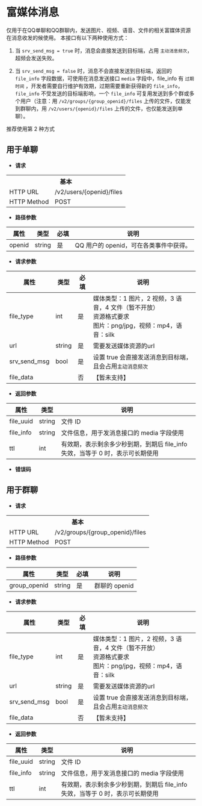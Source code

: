 # 富媒体消息

仅用于在QQ单聊和QQ群聊内，发送图片、视频、语音、文件的相关富媒体资源在消息收发的候使用。
本接口有以下两种使用方式：
1. 当 `srv_send_msg = true` 时，消息会直接发送到目标端，占用 `主动消息频次`，超频会发送失败。
 
2. 当 `srv_send_msg = false` 时，消息不会直接发送到目标端，返回的 `file_info` 字段数据，可使用在消息发送接口 `media` 字段中，file_info 有 `过期时间` ，开发者需要自行维护有效期，过期需要重新获得新的 `file_info`，`file_info` 不受发送的目标端影响，一个 `file_info` 可复用发送到多个群或多个用户（注意：用 `/v2/groups/{group_openid}/files` 上传的文件，仅能发到群聊内，用 `/v2/users/{openid}/files` 上传的文件，也仅能发送到单聊）。

推荐使用第 2 种方式

## 用于单聊

- **请求**

<table>
	<tr>
	  <th colspan="2">基本</th>
	</tr>
	<tr>
    <td>HTTP URL</td>
    <td>/v2/users/{openid}/files</td>
	</tr>
	<tr>
    <td>HTTP Method</td>
    <td>POST</td>
	</tr>
	<!-- 
	<tr>
    <td>接口频率限制</td>
    <td></td>
	</tr> 
	-->
</table>

- **路径参数**

| **属性** | **类型** | **必填** | **说明** |
| --- | --- | --- | --- |
| openid | string | 是 | QQ 用户的 openid，可在各类事件中获得。 |

- **请求参数**

| **属性** | **类型** | **必填** | **说明** |
| --- | --- | --- | --- |
| file_type | int | 是 | 媒体类型：1 图片，2 视频，3 语音，4 文件（暂不开放）<br/>资源格式要求<br/>图片：png/jpg，视频：mp4，语音：silk |
| url | string | 是 | 需要发送媒体资源的url |
| srv_send_msg | bool | 是 | 设置 true 会直接发送消息到目标端，且会占用`主动消息频次` |
| file_data |  | 否 | 【暂未支持】 |

- **返回参数**

| **属性** | **类型** | **说明** |
| --- | --- | --- |
| file_uuid | string | 文件 ID |
| file_info | string | 文件信息，用于发消息接口的 media 字段使用 |
| ttl | int | 有效期，表示剩余多少秒到期，到期后 file_info 失效，当等于 0 时，表示可长期使用 |

- **错误码**



## 用于群聊

- **请求**

<table>
	<tr>
	  <th colspan="2">基本</th>
	</tr>
	<tr>
    <td>HTTP URL</td>
    <td>/v2/groups/{group_openid}/files</td>
	</tr>
	<tr>
    <td>HTTP Method</td>
    <td>POST</td>
	</tr>
	<!-- <tr>
    <td>接口频率限制</td>
    <td></td>
	</tr> -->
</table>

- **路径参数**

| **属性** | **类型** | **必填** | **说明** |
| --- | --- | --- | --- |
| group_openid | string | 是 | 群聊的 openid |

- **请求参数**

| **属性** | **类型** | **必填** | **说明** |
| --- | --- | --- | --- |
| file_type | int | 是 | 媒体类型：1 图片，2 视频，3 语音，4 文件（暂不开放）<br/>资源格式要求<br/>图片：png/jpg，视频：mp4，语音：silk |
| url | string | 是 | 需要发送媒体资源的url |
| srv_send_msg | bool | 是 | 设置 true 会直接发送消息到目标端，且会占用`主动消息频次` |
| file_data |  | 否 | 【暂未支持】 |

- **返回参数**

| **属性** | **类型** | **说明** |
| --- | --- | --- |
| file_uuid | string | 文件 ID |
| file_info | string | 文件信息，用于发消息接口的 media 字段使用 |
| ttl | int | 有效期，表示剩余多少秒到期，到期后 file_info 失效，当等于 0 时，表示可长期使用 |

<!-- - **错误码** -->



